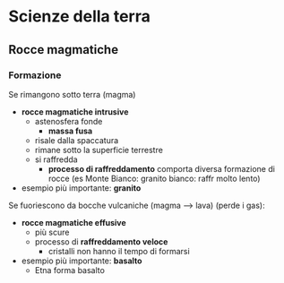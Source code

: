 # Scienze della terra
## Rocce magmatiche

### Formazione

Se rimangono sotto terra (magma)
- **rocce magmatiche intrusive**
  - astenosfera fonde
    - **massa fusa**
  - risale dalla spaccatura
  - rimane sotto la superficie terrestre
  - si raffredda
    - **processo di raffreddamento** comporta diversa formazione di rocce (es Monte Bianco: granito bianco: raffr molto lento)
- esempio più importante: **granito**

Se fuoriescono da bocche vulcaniche (magma --> lava) (perde i gas):
- **rocce magmatiche effusive**
  - più scure
  - processo di **raffreddamento veloce**
    - cristalli non hanno il tempo di formarsi
- esempio più importante: **basalto**
  - Etna forma basalto

